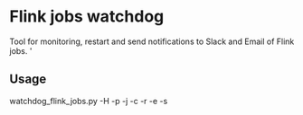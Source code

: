 # Flink jobs watchdog 

Tool for monitoring, restart and send notifications to Slack and Email of Flink jobs.
'
## Usage

watchdog_flink_jobs.py -H <flinkHost> -p <flinkPort> -j <commaJobList> -c <launchCommand> -r <autoRestart> -e <sendEmail> -s <sendSlack>
